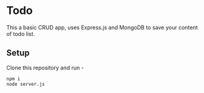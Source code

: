 # Todo
This a basic CRUD app, uses Express.js and MongoDB to save your content of todo list.

## Setup
Clone this repository and run -
```
npm i
node server.js
```